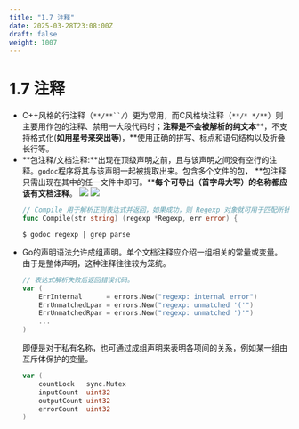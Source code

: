 ```yaml
---
title: "1.7 注释"
date: 2025-03-28T23:08:00Z
draft: false
weight: 1007
---
```


# 1.7 注释

- C++风格的行注释（`**/**``/`）更为常用，而C风格块注释（`**/* */**`）则主要用作包的注释、禁用一大段代码时；**注释是不会被解析的纯文本****，不支持格式化(**如用星号来突出等**)，**使用正确的拼写、标点和语句结构以及折叠长行等。
- **包注释/文档注释:**出现在顶级声明之前，且与该声明之间没有空行的注释。`godoc`程序将其与该声明一起被提取出来。包含多个文件的包， **包注释只需出现在其中的任一文件中即可。****每个可导出（首字母大写）的名称都应该有文档注释**。
    ![](https://prod-files-secure.s3.us-west-2.amazonaws.com/3bd3cf7e-0f8f-40af-acf7-9f45a802bdba/6a6eefd8-c5ad-45c7-81bb-95743005b454/image.png?X-Amz-Algorithm=AWS4-HMAC-SHA256&X-Amz-Content-Sha256=UNSIGNED-PAYLOAD&X-Amz-Credential=ASIAZI2LB466QW6KHJGN%2F20250718%2Fus-west-2%2Fs3%2Faws4_request&X-Amz-Date=20250718T165212Z&X-Amz-Expires=3600&X-Amz-Security-Token=IQoJb3JpZ2luX2VjEHgaCXVzLXdlc3QtMiJGMEQCIBiVqk3M%2FXGghJINYIsTwokt7sYmgklhSaV%2F%2BzEFZdgPAiBjZn8kYi39f2FaWEjsHb6iAKheRKZneYZYWYf9%2F1dFKiqIBAiR%2F%2F%2F%2F%2F%2F%2F%2F%2F%2F8BEAAaDDYzNzQyMzE4MzgwNSIMnNdp99ksYEgKKlunKtwD7W2E%2FVk80C2wIpHU8gjJhilxs%2BYvzURXem53qfQbxvN3II5Av%2FlzjbwQj8ESG5nyUusOmvEjyoRBoieC%2FD%2BiHmtmg5AO8BbqscbxXUyKozWQKIayIJF7scku2e8mU7%2BuqacHTudySHyQ%2FuHXikdbHmZLTz6iEleYXWsjQ9p5mOsKTxbUckAn%2BJAWe9DZocotX8zN8IJFtnVbgPC3X8%2Fqdn5PJPbMyCe5s646qsYZKsRc6duE0o2m%2BgVhvC3sEfSA7lVD%2B7SrV05RnHcaDXLjARAtLeakXz9qlMXmk4dsHHuKjdYkOaOMs5HJLgRLi7RQNxv2nZEatvUsZjdJbQpg46tlZoAuWvWH%2FFLna7xfFpW3babzIYV0OelCr2%2BMNjQBVHDBINkLUgWnoxocP9%2B6Yl9JtcDDlXi2APn3Fgqai4ojl%2F5Z7VjuuM17TdSUXfvn1COXq7M9qF%2FvlkbOvQXmJEc%2Ff2CY7P%2FOjVaRUVo70NDNjPO8iqgwOAap3dbZbfC1stKd3HFB%2B0dzHtwWVceAYWjaUT%2FAwrDkVTFzwDsduuJ5ZTEwi3%2F6MpoxjIr3oh%2FBZXsWRr%2Fp36BHtKoetlWlIa02L5P%2B0wMdKDkPWjAFBYMdTEWstTcBCtp%2F0Tww4s7pwwY6pgGS5Q1nrBrg%2Bes8%2B%2BZMcknm7qccTTJu6SAuRQXLgCInE6lQWXueybLjn82J9Bbwp0QumkwF4xdiTinrKakSWSBjO0QksF9l8bKqNuE7zmawXdM1TQsbT6rF12CLaNuznaD4BMvODZFzPO4xbzveL2IB1CNe71ixq4W1oMNFe%2BIsbHRD7stHanj5dPWV614WprGl8WICYCXaPO1yGbDOnGR%2FjT%2FIUBGd&X-Amz-Signature=1b89245d17a7d6e9ac651fcfbd92813b74facaf012f96f64a2c1ef0f6238fe6b&X-Amz-SignedHeaders=host&x-amz-checksum-mode=ENABLED&x-id=GetObject)
    ![](https://prod-files-secure.s3.us-west-2.amazonaws.com/3bd3cf7e-0f8f-40af-acf7-9f45a802bdba/7e9c2e52-a21c-4148-a382-ac899105f13e/image.png?X-Amz-Algorithm=AWS4-HMAC-SHA256&X-Amz-Content-Sha256=UNSIGNED-PAYLOAD&X-Amz-Credential=ASIAZI2LB466QW6KHJGN%2F20250718%2Fus-west-2%2Fs3%2Faws4_request&X-Amz-Date=20250718T165212Z&X-Amz-Expires=3600&X-Amz-Security-Token=IQoJb3JpZ2luX2VjEHgaCXVzLXdlc3QtMiJGMEQCIBiVqk3M%2FXGghJINYIsTwokt7sYmgklhSaV%2F%2BzEFZdgPAiBjZn8kYi39f2FaWEjsHb6iAKheRKZneYZYWYf9%2F1dFKiqIBAiR%2F%2F%2F%2F%2F%2F%2F%2F%2F%2F8BEAAaDDYzNzQyMzE4MzgwNSIMnNdp99ksYEgKKlunKtwD7W2E%2FVk80C2wIpHU8gjJhilxs%2BYvzURXem53qfQbxvN3II5Av%2FlzjbwQj8ESG5nyUusOmvEjyoRBoieC%2FD%2BiHmtmg5AO8BbqscbxXUyKozWQKIayIJF7scku2e8mU7%2BuqacHTudySHyQ%2FuHXikdbHmZLTz6iEleYXWsjQ9p5mOsKTxbUckAn%2BJAWe9DZocotX8zN8IJFtnVbgPC3X8%2Fqdn5PJPbMyCe5s646qsYZKsRc6duE0o2m%2BgVhvC3sEfSA7lVD%2B7SrV05RnHcaDXLjARAtLeakXz9qlMXmk4dsHHuKjdYkOaOMs5HJLgRLi7RQNxv2nZEatvUsZjdJbQpg46tlZoAuWvWH%2FFLna7xfFpW3babzIYV0OelCr2%2BMNjQBVHDBINkLUgWnoxocP9%2B6Yl9JtcDDlXi2APn3Fgqai4ojl%2F5Z7VjuuM17TdSUXfvn1COXq7M9qF%2FvlkbOvQXmJEc%2Ff2CY7P%2FOjVaRUVo70NDNjPO8iqgwOAap3dbZbfC1stKd3HFB%2B0dzHtwWVceAYWjaUT%2FAwrDkVTFzwDsduuJ5ZTEwi3%2F6MpoxjIr3oh%2FBZXsWRr%2Fp36BHtKoetlWlIa02L5P%2B0wMdKDkPWjAFBYMdTEWstTcBCtp%2F0Tww4s7pwwY6pgGS5Q1nrBrg%2Bes8%2B%2BZMcknm7qccTTJu6SAuRQXLgCInE6lQWXueybLjn82J9Bbwp0QumkwF4xdiTinrKakSWSBjO0QksF9l8bKqNuE7zmawXdM1TQsbT6rF12CLaNuznaD4BMvODZFzPO4xbzveL2IB1CNe71ixq4W1oMNFe%2BIsbHRD7stHanj5dPWV614WprGl8WICYCXaPO1yGbDOnGR%2FjT%2FIUBGd&X-Amz-Signature=0c705225057abfb0b46f28e45e6087dda1f42766d487b60fdc9de0bbb75d98ca&X-Amz-SignedHeaders=host&x-amz-checksum-mode=ENABLED&x-id=GetObject)
    ```go
    // Compile 用于解析正则表达式并返回，如果成功，则 Regexp 对象就可用于匹配所针对的文本。
    func Compile(str string) (regexp *Regexp, err error) {
    ```
    ```shell
    $ godoc regexp | grep parse
    ```
- Go的声明语法允许成组声明。单个文档注释应介绍一组相关的常量或变量。 由于是整体声明，这种注释往往较为笼统。
    ```go
    // 表达式解析失败后返回错误代码。
    var (
    	ErrInternal      = errors.New("regexp: internal error")
    	ErrUnmatchedLpar = errors.New("regexp: unmatched '('")
    	ErrUnmatchedRpar = errors.New("regexp: unmatched ')'")
    	...
    )
    ```
    即便是对于私有名称，也可通过成组声明来表明各项间的关系，例如某一组由互斥体保护的变量。
    ```go
    var (
    	countLock   sync.Mutex
    	inputCount  uint32
    	outputCount uint32
    	errorCount  uint32
    )
    ```
